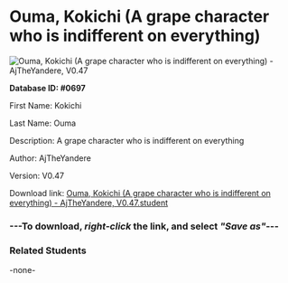 # Ouma, Kokichi (A grape character who is indifferent on everything)

<img src="Files/Ouma, Kokichi (A grape character who is indifferent on everything).png" title="Ouma, Kokichi (A grape character who is indifferent on everything) - AjTheYandere, V0.47">

**Database ID: #0697**

First Name: Kokichi

Last Name: Ouma

Description: A grape character who is indifferent on everything

Author: AjTheYandere

Version: V0.47

Download link: <a href="https://raw.githubusercontent.com/Arbiter1223/Daigaku-Gurashi-Custom-Students/master/Files/Student Files/Ouma%2C%20Kokichi%20(A%20grape%20character%20who%20is%20indifferent%20on%20everything)%20-%20AjTheYandere%2C%20V0.47.student">Ouma, Kokichi (A grape character who is indifferent on everything) - AjTheYandere, V0.47.student</a>

### ---**To download, _right-click_ the link, and select _"Save as"_**---

### Related Students

-none-
